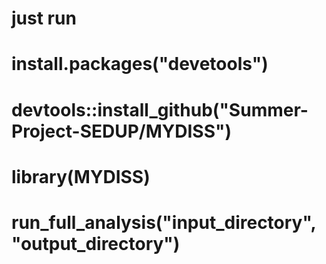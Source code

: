 # just run 
# install.packages("devetools")
# devtools::install_github("Summer-Project-SEDUP/MYDISS")
# library(MYDISS)

# run_full_analysis("input_directory", "output_directory")
